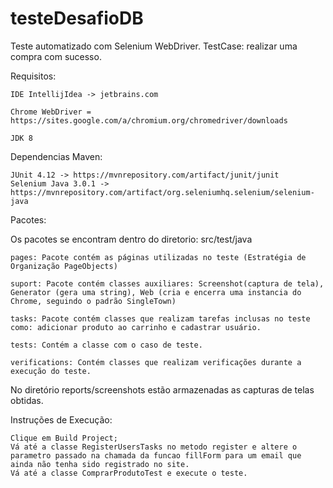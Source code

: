 # testeDesafioDB

Teste automatizado com Selenium WebDriver.
TestCase: realizar uma compra com sucesso.

Requisitos:

    IDE IntellijIdea -> jetbrains.com
  
    Chrome WebDriver = https://sites.google.com/a/chromium.org/chromedriver/downloads
    
    JDK 8

  Dependencias Maven:

    JUnit 4.12 -> https://mvnrepository.com/artifact/junit/junit
    Selenium Java 3.0.1 -> https://mvnrepository.com/artifact/org.seleniumhq.selenium/selenium-java

Pacotes:

   Os pacotes se encontram dentro do diretorio: src/test/java

    pages: Pacote contém as páginas utilizadas no teste (Estratégia de Organização PageObjects)
  
    suport: Pacote contém classes auxiliares: Screenshot(captura de tela), Generator (gera uma string), Web (cria e encerra uma instancia do Chrome, seguindo o padrão SingleTown) 
  
    tasks: Pacote contém classes que realizam tarefas inclusas no teste como: adicionar produto ao carrinho e cadastrar usuário.
  
    tests: Contém a classe com o caso de teste.
  
    verifications: Contém classes que realizam verificações durante a execução do teste.

No diretório reports/screenshots estão armazenadas as capturas de telas obtidas.

Instruções de Execução:

    Clique em Build Project;
    Vá até a classe RegisterUsersTasks no metodo register e altere o parametro passado na chamada da funcao fillForm para um email que ainda não tenha sido registrado no site.
    Vá até a classe ComprarProdutoTest e execute o teste.



